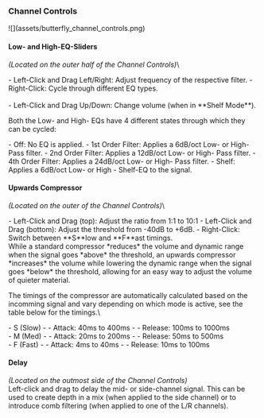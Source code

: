 <h3 class="txt-yellow">Channel Controls</h2>
<div class="image">
![](assets/butterfly_channel_controls.png)
</div>

#### Low- and High-EQ-Sliders
<span class="location">*(Located on the outer half of the Channel Controls)*</span>\
<div class="block controls bg-dark-2">
- <span class="item">Left-Click and Drag Left/Right:</span> Adjust frequency of the respective filter.
- <span class="item">Right-Click:</span> Cycle through different EQ types.<br/>
<br/>
- <span class="item">Left-Click and Drag Up/Down:</span> Change volume (when in **Shelf Mode**).
</div>

Both the Low- and High- EQs have 4 different states through which they can be cycled:
<div class="block bg-dark-1">
- <span class="txt-purple">Off</span>: No EQ is applied.
- <span class="txt-purple">1st Order Filter</span>: Applies a 6dB/oct Low- or High- Pass filter.
- <span class="txt-purple">2nd Order Filter</span>: Applies a 12dB/oct Low- or High- Pass filter.
- <span class="txt-purple">4th Order Filter</span>: Applies a 24dB/oct Low- or High- Pass filter.
- <span class="txt-purple">Shelf</span>: Applies a 6dB/oct Low- or High - Shelf-EQ to the signal.
</div>
<div class="pb"></div>

#### Upwards Compressor
<span class="location">*(Located on the outer of the Channel Controls)*</span>\
<div class="block controls bg-dark-2">
- <span class="txt-orange">Left-Click and Drag (top):</span> Adjust the ratio from 1:1 to 10:1
- <span class="txt-orange">Left-Click and Drag (bottom):</span> Adjust the threshold from -40dB to +6dB.
- <span class="txt-orange">Right-Click:</span> Switch between **S**low and **F**ast timings.
</div>
While a standard compressor *reduces* the volume and dynamic range when the signal goes *above* the threshold, an upwards compressor *increases* the volume while lowering the dynamic range when the signal goes *below* the threshold, allowing for
an easy way to adjust the volume of quieter material.

The timings of the compressor are automatically calculated based on the incomming signal and vary depending on which mode is active, see the table below for the timings.\
<div class="block bg-dark-1">
- <span class="txt-purple">S (Slow)</span>
- - Attack: 40ms to 400ms
- - Release: 100ms to 1000ms
<br/>
- <span class="txt-purple">M (Med)</span>
- - Attack: 20ms to 200ms
- - Release: 50ms to 500ms
<br/>
- <span class="txt-purple">F (Fast)</span>
- - Attack: 4ms to 40ms
- - Release: 10ms to 100ms
</div>
<span class="spacer"/>

#### Delay
<span class="location">*(Located on the outmost side of the Channel Controls)*</span>\
Left-click and drag to delay the mid- or side-channel signal. This can be used to create depth in a mix (when applied to the side channel) or to introduce comb filtering (when applied to one of the L/R channels).
<div class="pb"></div>